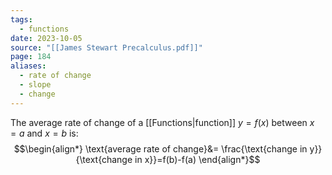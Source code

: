 ```yaml
---
tags:
  - functions
date: 2023-10-05
source: "[[James Stewart Precalculus.pdf]]"
page: 184
aliases:
  - rate of change
  - slope
  - change
---
```

The average rate of change of a [[Functions|function]] $y=f(x)$ between $x=a$ and $x=b$ is:
$$\begin{align*}
\text{average rate of change}&= \frac{\text{change in y}}{\text{change in x}}=f(b)-f(a)
\end{align*}$$